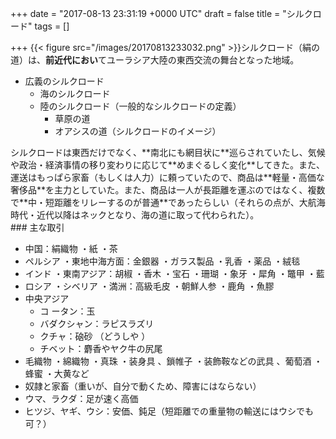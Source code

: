 
+++
date = "2017-08-13 23:31:19 +0000 UTC"
draft = false
title = "シルクロード"
tags = []

+++
{{< figure src="/images/20170813233032.png"  >}}シルクロード（絹の道）は、**前近代におい**てユーラシア大陸の東西交流の舞台となった地域。

<ul>
<li>広義のシルクロード
<ul>
<li>海のシルクロード</li>
<li>陸のシルクロード（一般的なシルクロードの定義）
<ul>
<li>草原の道</li>
<li>オアシスの道（シルクロードのイメージ）</li>
</ul></li>
</ul></li>
</ul>シルクロードは東西だけでなく、**南北にも網目状に**巡らされていたし、気候や政治・経済事情の移り変わりに応じて**めまぐるしく変化**してきた。また、運送はもっぱら家畜（もしくは人力）に頼っていたので、商品は**軽量・高価な奢侈品**を主力としていた。また、商品は一人が長距離を運ぶのではなく、複数で**中・短距離をリレーするのが普通**であったらしい（それらの点が、大航海時代・近代以降はネックとなり、海の道に取って代わられた）。

<div class="section">
    ### 主な取引
    
<ul>
<li>中国：絹織物 ・紙 ・茶 </li>
<li>ペルシア ・東地中海方面：金銀器 ・ガラス製品 ・乳香 ・薬品 ・絨毯 </li>
<li>インド ・東南アジア：胡椒 ・香木 ・宝石 ・珊瑚 ・象牙 ・犀角 ・鼈甲 ・藍 </li>
<li>ロシア ・シベリア ・満洲：高級毛皮 ・朝鮮人参 ・鹿角 ・魚膠 </li>
<li>中央アジア
<ul>
<li>コ ータン：玉 </li>
<li>バダクシャン：ラピスラズリ </li>
<li>クチャ：硇砂 （どうしや ） </li>
<li>チベット：麝香やヤク牛の尻尾</li>
</ul></li>
<li>毛織物 ・綿織物 ・真珠 ・装身具 、鎖帷子 ・装飾鞍などの武具 、葡萄酒 ・蜂蜜 ・大黄など</li>
<li>奴隷と家畜（重いが、自分で動くため、障害にはならない）</li>
<li>ウマ、ラクダ：足が速く高価</li>
<li>ヒツジ、ヤギ、ウシ：安価、鈍足（短距離での重量物の輸送にはウシでも可？）</li>
</ul>
</div>

